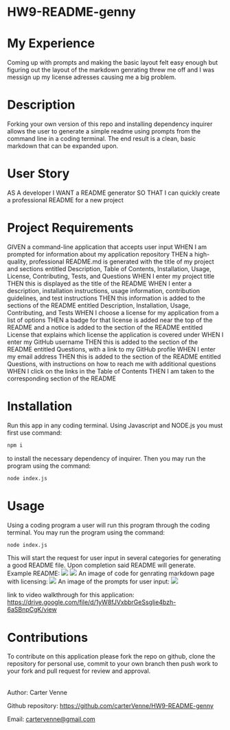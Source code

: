 # HW9-README-genny

# My Experience
Coming up with prompts and making the basic layout felt easy enough but figuring out the layout of the markdown genrating threw me off and I was messign up my license adresses causing me a big problem.

# Description
Forking your own version of this repo and installing dependency inquirer allows the user to generate a simple readme using prompts from the command line in a coding terminal. The end result is a clean, basic markdown that can be expanded upon.

# User Story
AS A developer
I WANT a README generator
SO THAT I can quickly create a professional README for a new project

# Project Requirements
GIVEN a command-line application that accepts user input
WHEN I am prompted for information about my application repository
THEN a high-quality, professional README.md is generated with the title of my project and sections entitled Description, Table of Contents, Installation, Usage, License, Contributing, Tests, and Questions
WHEN I enter my project title
THEN this is displayed as the title of the README
WHEN I enter a description, installation instructions, usage information, contribution guidelines, and test instructions
THEN this information is added to the sections of the README entitled Description, Installation, Usage, Contributing, and Tests
WHEN I choose a license for my application from a list of options
THEN a badge for that license is added near the top of the README and a notice is added to the section of the README entitled License that explains which license the application is covered under
WHEN I enter my GitHub username
THEN this is added to the section of the README entitled Questions, with a link to my GitHub profile
WHEN I enter my email address
THEN this is added to the section of the README entitled Questions, with instructions on how to reach me with additional questions
WHEN I click on the links in the Table of Contents
THEN I am taken to the corresponding section of the README

# Installation
Run this app in any coding terminal. Using Javascript and NODE.js you must first use command:
```bash
npm i
```
to install the necessary dependency of inquirer. Then you may run the program using the command:
 ```bash
node index.js
```
# Usage
Using a coding program a user will run this program through the coding terminal. You may run the program using the command:
 ```bash
node index.js
```
This will start the request for user input in several categories for generating a good README file. Upon completion said README will generate.
<br>
Example README: <img src="readme/readmeex1.png">
<img src="readme/readmeex2.png">
An image of code for genrating markdown page with licensing:
<img src="readme/markdown-license.png">
An image of the prompts for user input:
<img src="readme/prompts.png">

link to video walkthrough for this application: https://drive.google.com/file/d/1yW8fJVxbbrGeSsglie4bzh-6aSBnpCgK/view

# Contributions
To contribute on this application please fork the repo on github, clone the repository for personal use, commit to your own branch then push work to your fork and pull request for review and approval.

######
Author: Carter Venne

Github repository: https://github.com/carterVenne/HW9-README-genny

Email: cartervenne@gmail.com